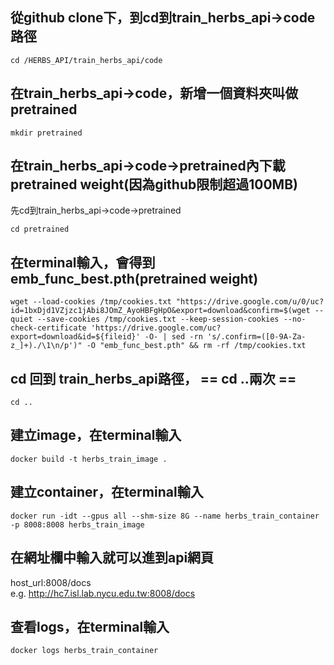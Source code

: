 ## 從github clone下，到cd到train_herbs_api->code路徑  
```
cd /HERBS_API/train_herbs_api/code
```

## 在train_herbs_api->code，新增一個資料夾叫做pretrained
```
mkdir pretrained
```

## 在train_herbs_api->code->pretrained內下載pretrained weight(因為github限制超過100MB)  
先cd到train_herbs_api->code->pretrained  
```
cd pretrained
```

## 在terminal輸入，會得到emb_func_best.pth(pretrained weight)  
```
wget --load-cookies /tmp/cookies.txt "https://drive.google.com/u/0/uc?id=1bxDjd1VZjzc1jAbi8JOmZ_AyoHBFgHpO&export=download&confirm=$(wget --quiet --save-cookies /tmp/cookies.txt --keep-session-cookies --no-check-certificate 'https://drive.google.com/uc?export=download&id=${fileid}' -O- | sed -rn 's/.confirm=([0-9A-Za-z_]+)./\1\n/p')" -O "emb_func_best.pth" && rm -rf /tmp/cookies.txt
```

## cd 回到 train_herbs_api路徑， == cd ..兩次 ==
```
cd ..
```

## 建立image，在terminal輸入
```
docker build -t herbs_train_image .
```

## 建立container，在terminal輸入
```
docker run -idt --gpus all --shm-size 8G --name herbs_train_container -p 8008:8008 herbs_train_image
```

## 在網址欄中輸入就可以進到api網頁
host_url:8008/docs  
e.g. http://hc7.isl.lab.nycu.edu.tw:8008/docs

## 查看logs，在terminal輸入
```
docker logs herbs_train_container
```
